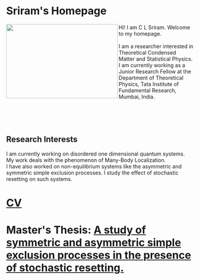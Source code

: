 # Sriram's Homepage
<img align = "left" src="Photo.JPG" width="300" height="200">

Hi! I am C L Sriram. Welcome to my homepage.
<br/><br/>
I am a researcher interested in Theoretical Condensed Matter and Statistical Physics. I am currently working as a Junior Research Fellow at the Department of Theoretical Physics, Tata Institute of Fundamental Research, Mumbai, India.

<br/><br/><br/>
## Research Interests
I am currently working on disordered one dimensional quantum systems. My work deals with the phenomenon of Many-Body Localization. 
<br/>
I have also worked on non-equilibrium systems like the asymmetric and symmetric simple exclusion processes. I study the effect of stochastic resetting on such systems. 

# [CV]()
 
# Master's Thesis: [A study of symmetric and asymmetric simple exclusion processes in the presence of stochastic resetting.](https://github.com/clsriram/clsriram.github.io/blob/master/Project_Report.pdf)
